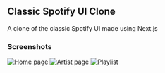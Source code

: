 ## Classic Spotify UI Clone

A clone of the classic Spotify UI made using Next.js

### Screenshots

[![Home page](https://old-spotify-clone.vercel.app/demo/home.png)](https://old-spotify-clone.vercel.app)
[![Artist page](https://old-spotify-clone.vercel.app/demo/artist.png)](https://old-spotify-clone.vercel.app/artist)
[![Playlist](https://old-spotify-clone.vercel.app/demo/playlist.png)](https://old-spotify-clone.vercel.app/playlist)
